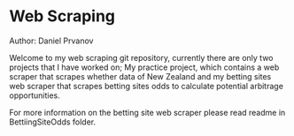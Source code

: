 # Web Scraping
Author: Daniel Prvanov 

Welcome to my web scraping git repository, currently there are only two projects that I have worked on; My practice project, which contains a web scraper that scrapes whether data of New Zealand and my betting sites web scraper that scrapes betting sites odds to calculate potential arbitrage opportunities.

For more information on the betting site web scraper please read readme in BettiingSiteOdds folder.

